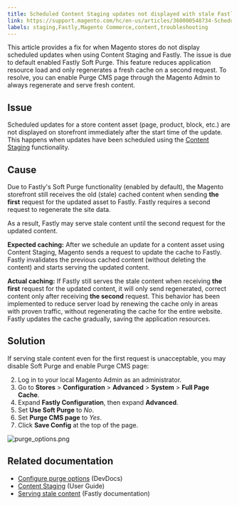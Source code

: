 ```yaml
---
title: Scheduled Content Staging updates not displayed with stale Fastly cache
link: https://support.magento.com/hc/en-us/articles/360000548734-Scheduled-Content-Staging-updates-not-displayed-with-stale-Fastly-cache
labels: staging,Fastly,Magento Commerce,content,troubleshooting
---
```


This article provides a fix for when Magento stores do not display scheduled updates when using Content Staging and Fastly. The issue is due to default enabled Fastly Soft Purge. This feature reduces application resource load and only regenerates a fresh cache on a second request. To resolve, you can enable Purge CMS page through the Magento Admin to always regenerate and serve fresh content.

 Issue
-----

 Scheduled updates for a store content asset (page, product, block, etc.) are not displayed on storefront immediately after the start time of the update. This happens when updates have been scheduled using the [Content Staging](http://docs.magento.com/m2/ee/user_guide/cms/content-staging.html) functionality.

 Cause
-----

 Due to Fastly's Soft Purge functionality (enabled by default), the Magento storefront still receives the old (stale) cached content when sending **the first** request for the updated asset to Fastly. Fastly requires a second request to regenerate the site data.

 As a result, Fastly may serve stale content until the second request for the updated content.

 **Expected caching:** After we schedule an update for a content asset using Content Staging, Magento sends a request to update the cache to Fastly. Fastly invalidates the previous cached content (without deleting the content) and starts serving the updated content.

 **Actual caching:** If Fastly still serves the stale content when receiving **the first** request for the updated content, it will only send regenerated, correct content only after receiving **the second** request. This behavior has been implemented to reduce server load by renewing the cache only in areas with proven traffic, without regenerating the cache for the entire website. Fastly updates the cache gradually, saving the application resources.

 Solution
--------

 If serving stale content even for the first request is unacceptable, you may disable Soft Purge and enable Purge CMS page:

 
 2. Log in to your local Magento Admin as an administrator.
 4. Go to **Stores** > **Configuration** > **Advanced** > **System** > **Full Page Cache**.
 6. Expand **Fastly Configuration**, then expand **Advanced**.
 8. Set **Use Soft Purge** to *No*.
 10. Set **Purge CMS page** to *Yes*.
 12. Click **Save Config** at the top of the page.
 
  ![purge_options.png](https://support.magento.com/hc/article_attachments/360000593874/purge_options.png)

 Related documentation
---------------------

 
 *  [Configure purge options](http://devdocs.magento.com/guides/v2.2/cloud/access-acct/fastly.html#purge) (DevDocs)
 *  [Content Staging](http://docs.magento.com/m2/ee/user_guide/cms/content-staging.html) (User Guide)
 *  [Serving stale content](https://docs.fastly.com/guides/performance-tuning/serving-stale-content) (Fastly documentation)
 
